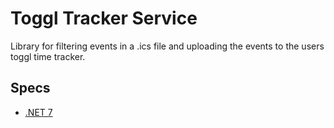 # Toggl Tracker Service 
Library for filtering events in a .ics file and uploading the events to the users toggl time tracker.

## Specs
- [.NET 7](https://dotnet.microsoft.com/en-us/download/dotnet/7.0)
